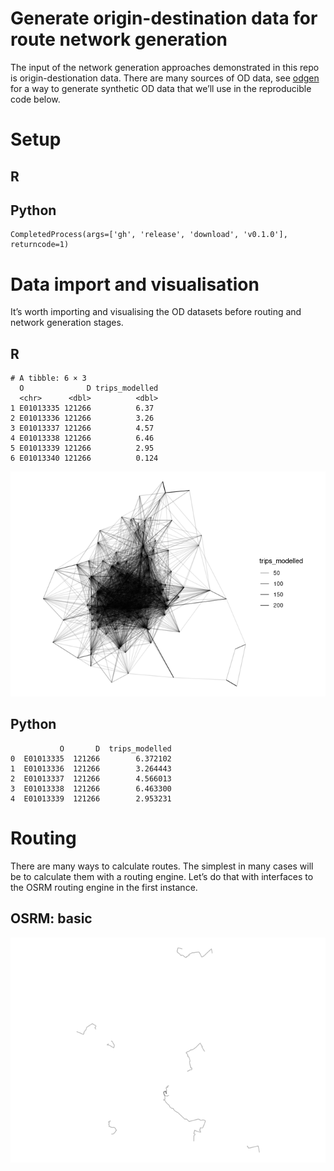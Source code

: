 # Generate origin-destination data for route network generation


The input of the network generation approaches demonstrated in this repo
is origin-destionation data. There are many sources of OD data, see
[odgen](odgen.qmd) for a way to generate synthetic OD data that we’ll
use in the reproducible code below.

# Setup

<div class="panel-tabset" group="language">

## R

<!---
 jn: I would suggest to use specific packages from tidyverse instead of attaching the whole tidyverse 
&#10;rl: Why? Tidyverse is popular and it makes life easy.
Also that's the approach in the teaching materials.
For the book and for software development that's another matter but for this blog post I think it's fine.
--->

## Python

    CompletedProcess(args=['gh', 'release', 'download', 'v0.1.0'], returncode=1)

</div>

# Data import and visualisation

It’s worth importing and visualising the OD datasets before routing and
network generation stages.

<div class="panel-tabset" group="language">

## R

    # A tibble: 6 × 3
      O              D trips_modelled
      <chr>      <dbl>          <dbl>
    1 E01013335 121266          6.37 
    2 E01013336 121266          3.26 
    3 E01013337 121266          4.57 
    4 E01013338 121266          6.46 
    5 E01013339 121266          2.95 
    6 E01013340 121266          0.124

![](README_files/figure-commonmark/desire-lines-r-1.png)

## Python

               O       D  trips_modelled
    0  E01013335  121266        6.372102
    1  E01013336  121266        3.264443
    2  E01013337  121266        4.566013
    3  E01013338  121266        6.463300
    4  E01013339  121266        2.953231

</div>

# Routing

There are many ways to calculate routes. The simplest in many cases will
be to calculate them with a routing engine. Let’s do that with
interfaces to the OSRM routing engine in the first instance.

## OSRM: basic

![](README_files/figure-commonmark/osrm-basic-1.png)
